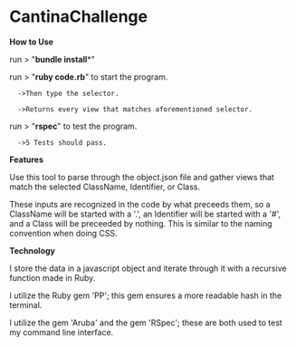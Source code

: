 # CantinaChallenge

**How to Use**

run > "**bundle install***"

run > "**ruby code.rb**" to start the program.

      ->Then type the selector.

      ->Returns every view that matches aforementioned selector.

run > "**rspec**" to test the program.

      ->5 Tests should pass.

**Features**

Use this tool to parse through the object.json file and gather views that match the selected ClassName, Identifier, or Class.

These inputs are recognized in the code by what preceeds them, so a ClassName will be started with a '.', an Identifier will be started with a '#', and a Class will be preceeded by nothing. This is similar to the naming convention when doing CSS.

**Technology**

I store the data in a javascript object and iterate through it with a recursive function made in Ruby.

I utilize the Ruby gem 'PP';  this gem ensures a more readable hash in the terminal.

I utilize the gem 'Aruba' and the gem 'RSpec'; these are both used to test my command line interface.
